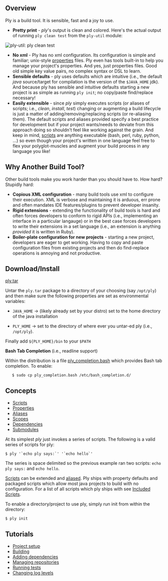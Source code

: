Overview
--------

Ply is a build tool.  It is sensible, fast and a joy to use.

* __Pretty print__ - _ply_'s output is clean and colored.  Here's the actual output of running `ply clean test` from the `ply-util` module:

![ply-util: ply clean test](https://github.com/blangel/ply/raw/master/docs/imgs/ply-util-test.png "ply-util: ply clean test")

* __No xml__ - Ply has no xml configuration. Its configuration is simple and familiar; unix-style [properties](ply/tree/master/docs/Properties.md) files. Ply even has tools built-in to help you manage your project's properties. And yes, just properties files. Good old simple key value pairs, no complex syntax or DSL to learn.
* __Sensible defaults__ - ply uses defaults which are intuitive (i.e., the default _java_ source/target for compilation is the version of the `$JAVA_HOME` jdk). And because ply has sensible and intuitive defaults starting a new project is as simple as running `ply init`; no copy/paste find/replace necessary!
* __Easily extensible__ - since _ply_ simply executes scripts (or aliases of scripts; i.e., _clean_, _install_, _test_) changing or augmenting a build lifecycle is just a matter of adding/removing/replacing scripts (or re-aliasing them).  The default scripts and aliases provided specify a best practice for development but if your project wants/needs to deviate from this approach doing so shouldn't feel like working against the grain.  And keep in mind, [scripts](ply/tree/master/docs/Scripts.md) are anything executable (bash, perl, ruby, python, ...) so even though your project's written in one language feel free to flex your polyglot-muscles and augment your build process in any language you like! 

Why Another Build Tool?
-----------------------

Other build tools make you work harder than you should have to.  How hard? Stupidly hard:

  * __Copious XML configuration__ - many build tools use xml to configure their execution.  XML is verbose and maintaining it is arduous, err prone and often mandates IDE features/plugins to prevent developer insanity.
  * __Rigid extensions__ - extending the functionality of build tools is hard and often forces developers to conform to rigid APIs (i.e., implementing an interface in a particular langauge) or in the best case forces developers to write their extensions in a set language (i.e., an extension is anything _provided_ it is written in Ruby).
  * __Boiler-plate configuration for new projects__ - starting a new project, developers are eager to get working.  Having to copy and paste configuration files from existing projects and then do find-replace operations is annoying and not productive.

Download/Install
----------------

[ply.tar](ply/raw/master/dist/ply.tar)

Untar the `ply.tar` package to a directory of your choosing (say `/opt/ply`) and then make sure the following properties are set as environmental variables:

* `JAVA_HOME` -> (likely already set by your distro) set to the home directory of the java installation

* `PLY_HOME` -> set to the directory of where ever you untar-ed ply (i.e., `/opt/ply`).

Finally add `${PLY_HOME}/bin` to your `$PATH`

__Bash Tab Completion__ (i.e., readline support)

Within the distribution is a file [ply_completion.bash](ply/raw/master/dist/ply/ply_completion.bash) which provides Bash tab completion.  To enable:

       $ sudo cp ply_completion.bash /etc/bash_completion.d/

Concepts
--------

* [Scripts](ply/tree/master/docs/Scripts.md)
* [Properties](ply/tree/master/docs/Properties.md)
* [Aliases](ply/tree/master/docs/Aliases.md)
* [Scopes](ply/tree/master/docs/Scopes.md)
* [Dependencies](ply/tree/master/docs/Dependencies.md)
* [Submodules](ply/tree/master/docs/Submodules.md)

At its simplest _ply_ just invokes a series of scripts. The following is a valid series of scripts for ply:

    $ ply '`echo ply says:`' '`echo hello`'

The series is space delimited so the previous example ran two scripts: `echo ply says:` and `echo hello`.

[Scripts](ply/tree/master/docs/Scripts.md) can be extended and [aliased](ply/tree/master/docs/Aliases.md).
Ply ships with property defaults and packaged scripts which allow most java projects to
build with no configuration.  For a list of all scripts which ply ships with see [Included Scripts](ply/tree/master/docs/IncludedScripts.md).

To enable a directory/project to use ply, simply run init from within the directory:

    $ ply init

Tutorials
--------

* [Project setup](ply/tree/master/docs/ProjectSetup.md)
* [Building](ply/tree/master/docs/BuildingProject.md)
* [Adding dependencies](ply/tree/master/docs/DependenciesTutorial.md)
* [Managing repositories](ply/tree/master/docs/Repositories.md)
* [Running tests](ply/tree/master/docs/RunningTests.md)
* [Changing log levels](ply/tree/master/docs/Logging.md)
